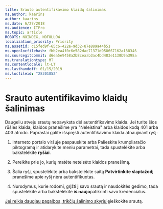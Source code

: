 ```yaml
---
title: Srauto autentifikavimo klaidų šalinimas
ms.author: kaarins
author: kaarins
ms.date: 6/27/2018
ms.audience: ITPro
ms.topic: article
ROBOTS: NOINDEX, NOFOLLOW
localization_priority: Priority
ms.assetid: c15fed9f-65c6-422e-9d32-87e889a44b51
ms.openlocfilehash: fbb2ea4f0c6e582dae71371d958667162a138346
ms.sourcegitcommit: d6ea5e9458a2b8ceaab3ac4bd483e1130b9a398a
ms.translationtype: MT
ms.contentlocale: lt-LT
ms.lasthandoff: 01/15/2019
ms.locfileid: "28301852"
---
```

# <a name="troubleshoot-flow-authentication-errors"></a>Srauto autentifikavimo klaidų šalinimas

Daugeliu atveju srautų nepavyksta dėl autentifikavimo klaida. Jei turite šios rūšies klaida, klaidos pranešime yra "Neleistina" arba klaidos kodą 401 arba 403 atrodo. Paprastai galite išspręsti autentifikavimo klaida atnaujinant ryšį:
  
1. Interneto portalo viršuje paspauskite arba Palieskite krumpliaračio piktogramą ir atidarykite meniu parametrai, tada spustelėkite arba bakstelėkite **ryšiai**.
    
2. Pereikite prie jo, kurių matėte neteisėto klaidos pranešimą.
    
3. Šalia ryšį, spustelėkite arba bakstelėkite saitą **Patvirtinkite slaptažodį** pranešime apie ryšį nėra autentifikuotas. 
    
4. Nurodymus, kurie rodomi, grįžti į savo srautą ir naudokitės gedimo, tada spustelėkite arba bakstelėkite **iš naujo**patikrinti savo kredencialus.
    
[Jei reikia daugiau pagalbos, trikčių šalinimo skyriuje](https://go.microsoft.com/fwlink/?linkid=872110)ieškokite srautą.
  


